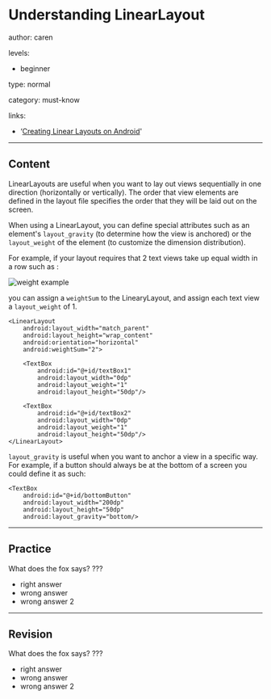 # Understanding LinearLayout
author: caren

levels:

  - beginner

type: normal

category: must-know

links:

  - ‘[Creating Linear Layouts on Android](https://developer.android.com/guide/topics/ui/layout/linear.html)'

---
## Content

LinearLayouts are useful when you want to lay out views sequentially in one direction (horizontally or vertically). The order that view elements are defined in the layout file specifies the order that they will be laid out on the screen.

When using a LinearLayout, you can define special attributes such as an element's `layout_gravity` (to  determine how the view is anchored) or the `layout_weight` of the element (to customize the dimension distribution).

For example, if your layout requires that 2 text views take up equal width in a row such as :

![weight example](%3Csvg%20version%3D%221%22%20xmlns%3D%22http%3A%2F%2Fwww.w3.org%2F2000%2Fsvg%22%20width%3D%22266.667%22%20height%3D%2296%22%20viewBox%3D%220%200%20200.000000%2072.000000%22%2F%3E)

you can assign a `weightSum` to the LinearyLayout, and assign each text view a `layout_weight` of 1. 

```
<LinearLayout
    android:layout_width="match_parent"
    android:layout_height="wrap_content"
    android:orientation="horizontal"
    android:weightSum="2">

    <TextBox
        android:id="@+id/textBox1"
        android:layout_width="0dp"
        android:layout_weight="1"
        android:layout_height="50dp"/>

    <TextBox
        android:id="@+id/textBox2"
        android:layout_width="0dp"
        android:layout_weight="1"
        android:layout_height="50dp"/>
</LinearLayout>
```

`layout_gravity` is useful when you want to anchor a view in a specific way. For example, if a button should always be at the bottom of a screen you could define it as such:

```
<TextBox
    android:id="@+id/bottomButton"
    android:layout_width="200dp"
    android:layout_height="50dp"
    android:layout_gravity="bottom/>
```

---
## Practice

What does the fox says?
???

* right answer
* wrong answer
* wrong answer 2

---
## Revision

What does the fox says?
???

* right answer
* wrong answer
* wrong answer 2

